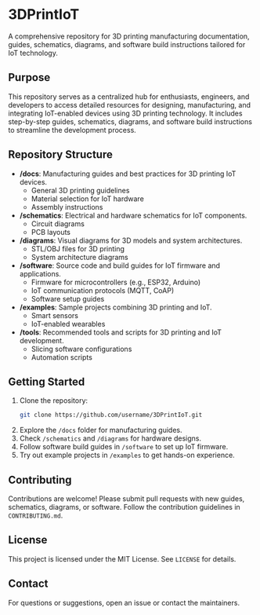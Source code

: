 # 3DPrintIoT

A comprehensive repository for 3D printing manufacturing documentation, guides, schematics, diagrams, and software build instructions tailored for IoT technology.

## Purpose
This repository serves as a centralized hub for enthusiasts, engineers, and developers to access detailed resources for designing, manufacturing, and integrating IoT-enabled devices using 3D printing technology. It includes step-by-step guides, schematics, diagrams, and software build instructions to streamline the development process.

## Repository Structure
- **/docs**: Manufacturing guides and best practices for 3D printing IoT devices.
  - General 3D printing guidelines
  - Material selection for IoT hardware
  - Assembly instructions
- **/schematics**: Electrical and hardware schematics for IoT components.
  - Circuit diagrams
  - PCB layouts
- **/diagrams**: Visual diagrams for 3D models and system architectures.
  - STL/OBJ files for 3D printing
  - System architecture diagrams
- **/software**: Source code and build guides for IoT firmware and applications.
  - Firmware for microcontrollers (e.g., ESP32, Arduino)
  - IoT communication protocols (MQTT, CoAP)
  - Software setup guides
- **/examples**: Sample projects combining 3D printing and IoT.
  - Smart sensors
  - IoT-enabled wearables
- **/tools**: Recommended tools and scripts for 3D printing and IoT development.
  - Slicing software configurations
  - Automation scripts

## Getting Started
1. Clone the repository:
   ```bash
   git clone https://github.com/username/3DPrintIoT.git
   ```
2. Explore the `/docs` folder for manufacturing guides.
3. Check `/schematics` and `/diagrams` for hardware designs.
4. Follow software build guides in `/software` to set up IoT firmware.
5. Try out example projects in `/examples` to get hands-on experience.

## Contributing
Contributions are welcome! Please submit pull requests with new guides, schematics, diagrams, or software. Follow the contribution guidelines in `CONTRIBUTING.md`.

## License
This project is licensed under the MIT License. See `LICENSE` for details.

## Contact
For questions or suggestions, open an issue or contact the maintainers.

